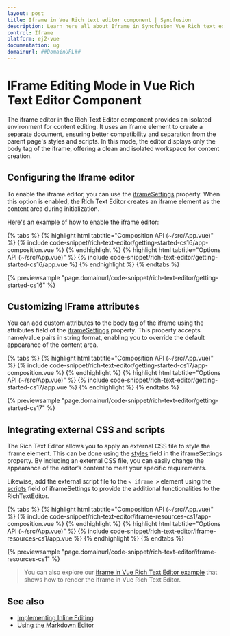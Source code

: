 ```yaml
---
layout: post
title: Iframe in Vue Rich text editor component | Syncfusion
description: Learn here all about Iframe in Syncfusion Vue Rich text editor component of Syncfusion Essential JS 2 and more.
control: Iframe 
platform: ej2-vue
documentation: ug
domainurl: ##DomainURL##
---
```


# IFrame Editing Mode in Vue Rich Text Editor Component

The iframe editor in the Rich Text Editor component provides an isolated environment for content editing. It uses an iframe element to create a separate document, ensuring better compatibility and separation from the parent page's styles and scripts. In this mode, the editor displays only the body tag of the iframe, offering a clean and isolated workspace for content creation.

## Configuring the Iframe editor

To enable the iframe editor, you can use the [iframeSettings](https://ej2.syncfusion.com/vue/documentation/api/rich-text-editor/#iframesettings) property. When this option is enabled, the Rich Text Editor creates an iframe element as the content area during initialization.

Here's an example of how to enable the iframe editor:

{% tabs %}
{% highlight html tabtitle="Composition API (~/src/App.vue)" %}
{% include code-snippet/rich-text-editor/getting-started-cs16/app-composition.vue %}
{% endhighlight %}
{% highlight html tabtitle="Options API (~/src/App.vue)" %}
{% include code-snippet/rich-text-editor/getting-started-cs16/app.vue %}
{% endhighlight %}
{% endtabs %}
        
{% previewsample "page.domainurl/code-snippet/rich-text-editor/getting-started-cs16" %}

## Customizing IFrame attributes

You can add custom attributes to the body tag of the iframe using the attributes field of the [iframeSettings](https://ej2.syncfusion.com/vue/documentation/api/rich-text-editor/#iframesettings) property. This property accepts name/value pairs in string format, enabling you to override the default appearance of the content area.

{% tabs %}
{% highlight html tabtitle="Composition API (~/src/App.vue)" %}
{% include code-snippet/rich-text-editor/getting-started-cs17/app-composition.vue %}
{% endhighlight %}
{% highlight html tabtitle="Options API (~/src/App.vue)" %}
{% include code-snippet/rich-text-editor/getting-started-cs17/app.vue %}
{% endhighlight %}
{% endtabs %}
        
{% previewsample "page.domainurl/code-snippet/rich-text-editor/getting-started-cs17" %}

## Integrating external CSS and scripts

The Rich Text Editor allows you to apply an external CSS file to style the iframe element. This can be done using the [styles](https://ej2.syncfusion.com/vue/documentation/api/rich-text-editor/#iframesettings) field in the iframeSettings property. By including an external CSS file, you can easily change the appearance of the editor’s content to meet your specific requirements.

Likewise, add the external script file to the `< iframe >` element using the [scripts](https://ej2.syncfusion.com/vue/documentation/api/rich-text-editor/#iframesettings) field of iframeSettings to provide the additional functionalities to the RichTextEditor.

{% tabs %}
{% highlight html tabtitle="Composition API (~/src/App.vue)" %}
{% include code-snippet/rich-text-editor/iframe-resources-cs1/app-composition.vue %}
{% endhighlight %}
{% highlight html tabtitle="Options API (~/src/App.vue)" %}
{% include code-snippet/rich-text-editor/iframe-resources-cs1/app.vue %}
{% endhighlight %}
{% endtabs %}
        
{% previewsample "page.domainurl/code-snippet/rich-text-editor/iframe-resources-cs1" %}

> You can also explore our [iframe in Vue Rich Text Editor example](https://ej2.syncfusion.com/vue/demos/#/material/rich-text-editor/iframe) that shows how to render the iframe in Vue Rich Text Editor.

## See also

* [Implementing Inline Editing](https://ej2.syncfusion.com/vue/documentation/rich-text-editor/inline-editing)
* [Using the Markdown Editor](https://ej2.syncfusion.com/vue/documentation/markdown-editor/getting-started)